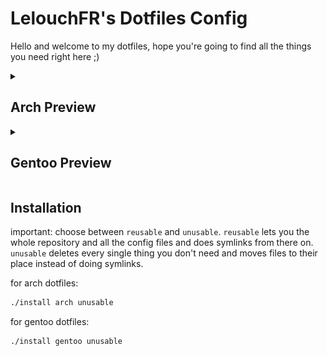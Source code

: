 # LelouchFR's Dotfiles Config

Hello and welcome to my dotfiles, hope you're going to find all the things you need right here ;)

<details>
    <summary><h2>Arch Preview</h2></summary>
    <figure style="display: flex; flex-direction: column; align-items: center;">
        <div style="margin-bottom: 20px; text-align: center;">
            <img src=".github/preview/arch_screenshot1.png" width="400px" alt="Screenshot 1"/>
            <figcaption>commands: <a href="https://github.com/dylanaraps/neofetch">neofetch</a>, <a href="https://htop.dev/">htop</a>, <a href="https://github.com/xorg62/tty-clock">tty-clock</a>, <a href="https://github.com/pipeseroni/pipes.sh">pipes.sh</a></figcaption>
        </div>
        <div style="margin-bottom: 20px; text-align: center;">
            <img src=".github/preview/arch_screenshot2.png" width="400px" alt="Screenshot 2"/>
            <figcaption>commands: <a href="https://github.com/kraanzu/smassh">smassh</a>, <a href="https://archlinux.org/packages/extra/x86_64/firefox/">firefox</a></figcaption>
        </div>
        <div style="text-align: center;">
            <img src=".github/preview/arch_screenshot3.png" width="400px" alt="Screenshot 3"/>
            <figcaption>polybar + wallpaper</figcaption>
        </div>
    </figure>
</details>

<details>
    <summary><h2>Gentoo Preview</h2></summary>
    <figure style="display: flex; flex-direction: column; align-items: center;">
        <div style="margin-bottom: 20px; text-align: center;">
            <img src=".github/preview/gentoo_screenshot1.png" width="400px" alt="Screenshot 1"/>
            <figcaption>commands: <a href="https://github.com/dylanaraps/neofetch">neofetch</a>, <a href="https://htop.dev/">htop</a>, <a href="https://neovim.io/">neovim</a></figcaption>
        </div>
        <div style="margin-bottom: 20px; text-align: center;">
            <img src=".github/preview/gentoo_screenshot2.png" width="400px" alt="Screenshot 2"/>
            <figcaption>commands: <a href="https://packages.gentoo.org/packages/www-client/firefox">firefox</a>, <a href="https://packages.gentoo.org/packages/media-video/vlc">vlc</a></figcaption>
        </div>
        <div style="text-align: center;">
            <img src=".github/preview/gentoo_screenshot3.png" width="400px" alt="Screenshot 3"/>
            <figcaption>neofetch + htop</figcaption>
        </div>
    </figure>
</details>

## Installation

important: choose between `reusable` and `unusable`. `reusable` lets you the whole repository and all the config files  and does symlinks from there on. `unusable` deletes every single thing you don't need and moves files to their place instead of doing symlinks.

for arch dotfiles:

```bash
./install arch unusable
```

for gentoo dotfiles:

```bash
./install gentoo unusable
```
